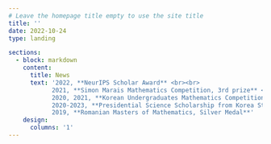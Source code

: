 ```yaml
---
# Leave the homepage title empty to use the site title
title: ''
date: 2022-10-24
type: landing

sections:
  - block: markdown
    content:
      title: News
      text: '2022, **NeurIPS Scholar Award** <br><br>
            2021, **Simon Marais Mathematics Competition, 3rd prize** <br><br>
            2020, 2021, **Korean Undergraduates Mathematics Competition, Gold Prize** <br><br>
            2020-2023, **Presidential Science Scholarship from Korea Student Aid Foundation** <br><br>
            2019, **Romanian Masters of Mathematics, Silver Medal**'
    design:
      columns: '1' 
---
```

